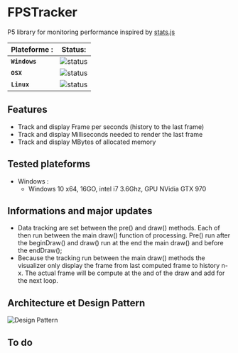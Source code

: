 # FPSTracker

P5 library for monitoring performance inspired by [stats.js](https://github.com/mrdoob/stats.js/)

| Plateforme : 	| Status:		|
|---------------|---------------|
| **`Windows`** | ![status](https://img.shields.io/badge/development-orange.svg?longCache=true&style=flat&colorA=grey&colorB=f48c42) |
| **`OSX`** 	| ![status](https://img.shields.io/badge/development-orange.svg?longCache=true&style=flat&colorA=grey&colorB=f48c42) |
| **`Linux`** 	| ![status](https://img.shields.io/badge/development-orange.svg?longCache=true&style=flat&colorA=grey&colorB=f48c42) |

## Features

* Track and display Frame per seconds (history to the last frame)
* Track and display Milliseconds needed to render the last frame
* Track and display MBytes of allocated memory

## Tested plateforms

* Windows :
  * Windows 10 x64, 16GO, intel i7 3.6Ghz, GPU NVidia GTX 970

## Informations and major updates

* Data tracking are set between the pre() and draw() methods. Each of then run between the main draw() function of processing. Pre() run after the beginDraw() and draw() run at the end the main draw() and before the endDraw();
* Because the tracking run between the main draw() methods the visualizer only display the frame from last computed frame to history n-x. The actual frame will be compute at the and of the draw and add for the next loop.

## Architecture et Design Pattern
![Design Pattern](https://gitlab.bonjour-lab.com/alexr4/FPSTracker/blob/master/UML.png)

## To do